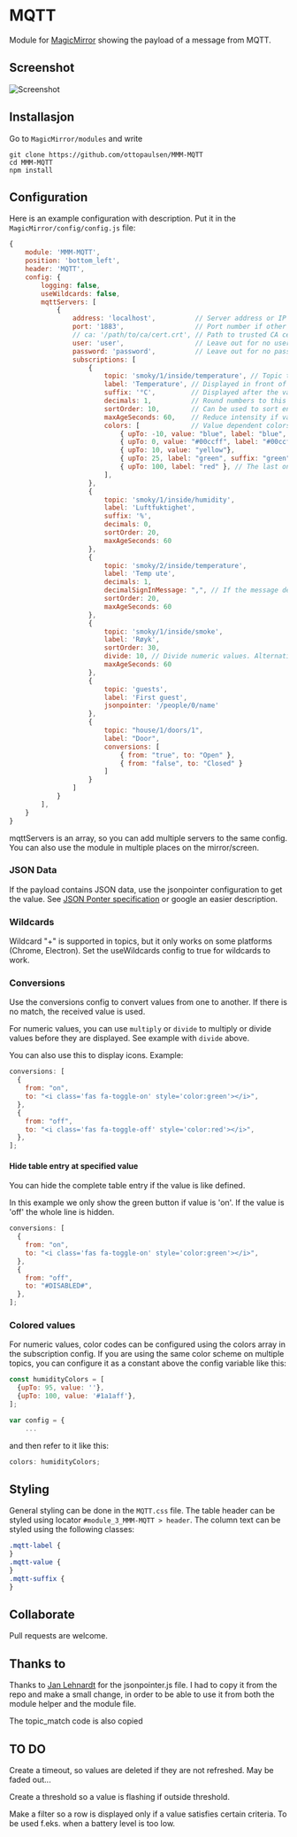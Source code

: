 # MQTT

Module for [MagicMirror](https://github.com/MichMich/MagicMirror/) showing the payload of a message from MQTT.

## Screenshot

![Screenshot](doc/MQTT.png)

## Installasjon

Go to `MagicMirror/modules` and write

    git clone https://github.com/ottopaulsen/MMM-MQTT
    cd MMM-MQTT
    npm install

## Configuration

Here is an example configuration with description. Put it in the `MagicMirror/config/config.js` file:

```javascript
{
    module: 'MMM-MQTT',
    position: 'bottom_left',
    header: 'MQTT',
    config: {
        logging: false,
        useWildcards: false,
        mqttServers: [
            {
                address: 'localhost',          // Server address or IP address
                port: '1883',                  // Port number if other than default
                // ca: '/path/to/ca/cert.crt', // Path to trusted CA certificate file (optional)
                user: 'user',                  // Leave out for no user
                password: 'password',          // Leave out for no password
                subscriptions: [
                    {
                        topic: 'smoky/1/inside/temperature', // Topic to look for
                        label: 'Temperature', // Displayed in front of value
                        suffix: '°C',         // Displayed after the value
                        decimals: 1,          // Round numbers to this number of decimals
                        sortOrder: 10,        // Can be used to sort entries in the same table
                        maxAgeSeconds: 60,    // Reduce intensity if value is older
                        colors: [             // Value dependent colors
                            { upTo: -10, value: "blue", label: "blue", suffix: "blue" },
                            { upTo: 0, value: "#00ccff", label: "#00ccff", suffix: "#00ccff" },
                            { upTo: 10, value: "yellow"},
                            { upTo: 25, label: "green", suffix: "green" },
                            { upTo: 100, label: "red" }, // The last one is used for higher values too
                        ],
                    },
                    {
                        topic: 'smoky/1/inside/humidity',
                        label: 'Luftfuktighet',
                        suffix: '%',
                        decimals: 0,
                        sortOrder: 20,
                        maxAgeSeconds: 60
                    },
                    {
                        topic: 'smoky/2/inside/temperature',
                        label: 'Temp ute',
                        decimals: 1,
                        decimalSignInMessage: ",", // If the message decimal point is not "."
                        sortOrder: 20,
                        maxAgeSeconds: 60
                    },
                    {
                        topic: 'smoky/1/inside/smoke',
                        label: 'Røyk',
                        sortOrder: 30,
                        divide: 10, // Divide numeric values. Alternatively use `multiply`.
                        maxAgeSeconds: 60
                    },
                    {
                        topic: 'guests',
                        label: 'First guest',
                        jsonpointer: '/people/0/name'
                    },
                    {
                        topic: "house/1/doors/1",
                        label: "Door",
                        conversions: [
                            { from: "true", to: "Open" },
                            { from: "false", to: "Closed" }
                        ]
                    }
                ]
            }
        ],
    }
}
```

mqttServers is an array, so you can add multiple servers to the same config. You can also use the module in multiple places on the mirror/screen.

### JSON Data

If the payload contains JSON data, use the jsonpointer configuration to get the value. See [JSON Ponter specification](https://tools.ietf.org/html/rfc6901) or google an easier description.

### Wildcards

Wildcard "+" is supported in topics, but it only works on some platforms (Chrome, Electron). Set the useWildcards config to true for wildcards to work.

### Conversions

Use the conversions config to convert values from one to another. If there is no match, the received value is used.

For numeric values, you can use `multiply` or `divide` to multiply or divide values before they are displayed. See example with `divide` above.

You can also use this to display icons. Example:

```javascript
conversions: [
  {
    from: "on",
    to: "<i class='fas fa-toggle-on' style='color:green'></i>",
  },
  {
    from: "off",
    to: "<i class='fas fa-toggle-off' style='color:red'></i>",
  },
];
```

#### Hide table entry at specified value

You can hide the complete table entry if the value is like defined.

In this example we only show the green button if value is 'on'.
If the value is 'off' the whole line is hidden.

```javascript
conversions: [
  {
    from: "on",
    to: "<i class='fas fa-toggle-on' style='color:green'></i>",
  },
  {
    from: "off",
    to: "#DISABLED#",
  },
];
```

### Colored values

For numeric values, color codes can be configured using the colors array in the subscription config.
If you are using the same color scheme on multiple topics, you can configure it as a constant above the config variable like this:

```javascript
const humidityColors = [
  {upTo: 95, value: ''},
  {upTo: 100, value: '#1a1aff'},
];

var config = {
    ...
```

and then refer to it like this:

```javascript
colors: humidityColors;
```

## Styling

General styling can be done in the `MQTT.css` file. The table header can be styled using locator `#module_3_MMM-MQTT > header`. The column text can be styled using the following classes:

```css
.mqtt-label {
}
.mqtt-value {
}
.mqtt-suffix {
}
```

## Collaborate

Pull requests are welcome.

## Thanks to

Thanks to [Jan Lehnardt](https://github.com/janl/node-jsonpointer) for the jsonpointer.js file. I had to copy it from the repo and make a small change, in order to be able to use it from both the module helper and the module file.

The topic_match code is also copied

## TO DO

Create a timeout, so values are deleted if they are not refreshed. May be faded out...

Create a threshold so a value is flashing if outside threshold.

Make a filter so a row is displayed only if a value satisfies certain criteria. To be used f.eks. when a battery level is too low.
